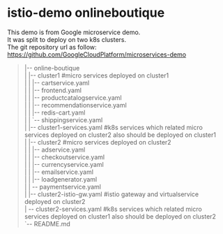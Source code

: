 # istio-demo onlineboutique
This demo is from Google microservice demo.<br>
It was split to deploy on two k8s clusters. <br>
The git repository url as follow:<br>
https://github.com/GoogleCloudPlatform/microservices-demo

>|-- online-boutique <br>
>|   |-- cluster1      \#micro services deployed on cluster1 <br>
>|   |   |-- cartservice.yaml <br>
>|   |   |-- frontend.yaml <br>
>|   |   |-- productcatalogservice.yaml <br>
>|   |   |-- recommendationservice.yaml <br>
>|   |   |-- redis-cart.yaml <br>
>|   |   \`-- shippingservice.yaml <br>
>|   |-- cluster1-services.yaml    \#k8s services which related micro services deployed on cluster2 also should be deployed on cluster1 <br>
>|   |-- cluster2    \#micro services deployed on cluster2 <br>
>|   |   |-- adservice.yaml <br>
>|   |   |-- checkoutservice.yaml <br>
>|   |   |-- currencyservice.yaml <br>
>|   |   |-- emailservice.yaml <br>
>|   |   |-- loadgenerator.yaml <br>
>|   |   -- paymentservice.yaml <br>
>|   |-- cluster2-istio-gw.yaml    \#istio gateway and virtualservice deployed on cluster2 <br>
>|   -- cluster2-services.yaml    \#k8s services which related micro services deployed on cluster1 also should be deployed on cluster2 <br>
>\`-- README.md <br>
